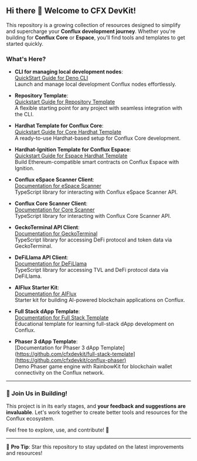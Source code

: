 ## Hi there 👋 Welcome to **CFX DevKit**!

This repository is a growing collection of resources designed to simplify and supercharge your **Conflux development journey**. Whether you're building for **Conflux Core** or **Espace**, you'll find tools and templates to get started quickly.  

### What's Here?  

- **CLI for managing local development nodes**:  
  [QuickStart Guide for Deno CLI](https://github.com/cfxdevkit/deno-cli/wiki/QuickStart)  
  Launch and manage local development Conflux nodes effortlessly.  

- **Repository Template**:  
  [Quickstart Guide for Repository Template](https://github.com/cfxdevkit/repository-template/wiki/Quickstart-Guide)  
  A flexible starting point for any project with seamless integration with the CLI.  

- **Hardhat Template for Conflux Core**:  
  [Quickstart Guide for Core Hardhat Template](https://github.com/cfxdevkit/core-hardhat-template/wiki/Quickstart-Guide)  
  A ready-to-use Hardhat-based setup for Conflux Core development.  

- **Hardhat-Ignition Template for Conflux Espace**:  
  [Quickstart Guide for Espace Hardhat Template](https://github.com/cfxdevkit/espace-hardhat-template/wiki/Quickstart-Guide)  
  Build Ethereum-compatible smart contracts on Conflux Espace with Ignition.

- **Conflux eSpace Scanner Client**:  
  [Documentation for eSpace Scanner](https://github.com/cfxdevkit/espace-scanner)  
  TypeScript library for interacting with Conflux eSpace Scanner API.

- **Conflux Core Scanner Client**:  
  [Documentation for Core Scanner](https://github.com/cfxdevkit/core-scanner)  
  TypeScript library for interacting with Conflux Core Scanner API.

- **GeckoTerminal API Client**:  
  [Documentation for GeckoTerminal](https://github.com/cfxdevkit/geckoterminal)  
  TypeScript library for accessing DeFi protocol and token data via GeckoTerminal.

- **DeFiLlama API Client**:  
  [Documentation for DeFiLlama](https://github.com/cfxdevkit/defillama)  
  TypeScript library for accessing TVL and DeFi protocol data via DeFiLlama.

- **AIFlux Starter Kit**:  
  [Documentation for AIFlux](https://github.com/cfxdevkit/aiflux-starter)  
  Starter kit for building AI-powered blockchain applications on Conflux.

- **Full Stack dApp Template**:  
  [Documentation for Full Stack Template](https://github.com/cfxdevkit/full-stack-template)  
  Educational template for learning full-stack dApp development on Conflux.

- **Phaser 3 dApp Template**:  
  [Documentation for Phaser 3 dApp Template](https://github.com/cfxdevkit/full-stack-template](https://github.com/cfxdevkit/conflux-phaser)  
  Demo Phaser game engine with RainbowKit for blockchain wallet connectivity on the Conflux network.
---

### 🌟 Join Us in Building!  

This project is in its early stages, and **your feedback and suggestions are invaluable**. Let's work together to create better tools and resources for the Conflux ecosystem.  

Feel free to explore, use, and contribute! 🚀  

--- 

🎯 **Pro Tip**: Star this repository to stay updated on the latest improvements and resources!
